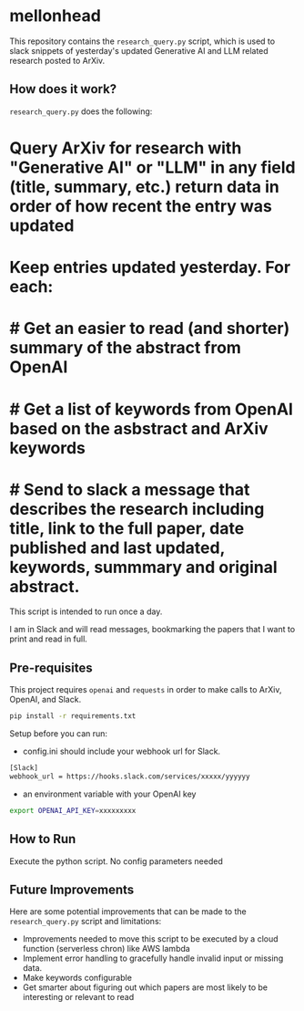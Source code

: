 # mellonhead

This repository contains the `research_query.py` script, which is used to slack snippets of yesterday's updated Generative AI and LLM related research posted to ArXiv.

## How does it work?

`research_query.py` does the following:
# Query ArXiv for research with "Generative AI" or "LLM" in any field (title, summary, etc.) return data in order of how recent the entry was updated
# Keep entries updated yesterday.  For each:
# # Get an easier to read (and shorter) summary of the abstract from OpenAI
# # Get a list of keywords from OpenAI based on the asbstract and ArXiv keywords
# # Send to slack a message that describes the research including title, link to the full paper, date published and last updated, keywords, summmary and original abstract.

This script is intended to run once a day.

I am in Slack and will read messages, bookmarking the papers that I want to print and read in full.

## Pre-requisites

This project requires `openai` and `requests` in order to make calls to ArXiv, OpenAI, and Slack.

```bash
pip install -r requirements.txt
```

Setup before you can run:
* config.ini should include your webhook url for Slack.

```bash
[Slack]
webhook_url = https://hooks.slack.com/services/xxxxx/yyyyyy
```

* an environment variable with your OpenAI key
```bash
export OPENAI_API_KEY=xxxxxxxxx
```

## How to Run

Execute the python script.  No config parameters needed


## Future Improvements

Here are some potential improvements that can be made to the `research_query.py` script and limitations:

- Improvements needed to move this script to be executed by a cloud function (serverless chron) like AWS lambda
- Implement error handling to gracefully handle invalid input or missing data.
- Make keywords configurable
- Get smarter about figuring out which papers are most likely to be interesting or relevant to read


